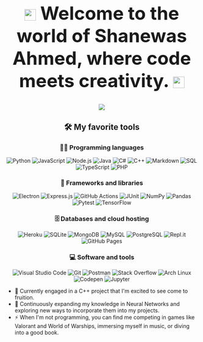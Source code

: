 <h1 align="center" style="font-size: 3rem;">
  <img src="https://media.giphy.com/media/hvRJCLFzcasrR4ia7z/giphy.gif" width="30" style="vertical-align: middle;">
  Welcome to the world of Shanewas Ahmed,
  where code meets creativity.
  <img src="https://media.giphy.com/media/hvRJCLFzcasrR4ia7z/giphy.gif" width="30" style="vertical-align: middle;">
</h1>

<p align="center">
  <a href="https://github.com/DenverCoder1/readme-typing-svg">
    <img src="https://readme-typing-svg.herokuapp.com/?lines=👨‍💻+Backend+Engineer;🏗️+Software+Architect;💻+5%2B+years+of+coding+experience;🧠+Always+learning+new+things&font=Fira+Code&center=true&width=440&height=45&color=00c7b7&vCenter=true&size=22">
  </a>
</p>

<h2 align="center">🛠️ My favorite tools</h2>

<h3 align="center">👨‍💻 Programming languages</h3>
<p align="center">
  <img alt="Python" src="https://img.shields.io/badge/-Python-3776AB?style=flat-square&logo=python&logoColor=white">
  <img alt="JavaScript" src="https://img.shields.io/badge/-JavaScript-F7DF1E?style=flat-square&logo=javascript&logoColor=black">
  <img alt="Node.js" src="https://img.shields.io/badge/-Node.js-43853D?style=flat-square&logo=node.js&logoColor=white">
  <img alt="Java" src="https://img.shields.io/badge/-Java-007396?style=flat-square&logo=java&logoColor=white">
  <img alt="C#" src="https://img.shields.io/badge/-C%23-68217A?style=flat-square&logo=c-sharp&logoColor=white">
  <img alt="C++" src="https://img.shields.io/badge/-C++-00599C?style=flat-square&logo=c%2B%2B&logoColor=white">
  <img alt="Markdown" src="https://img.shields.io/badge/-Markdown-000000?style=flat-square&logo=markdown&logoColor=white">
  <img alt="SQL" src="https://img.shields.io/badge/-SQL-025E8C?style=flat-square&logo=postgresql&logoColor=white">
  <img alt="TypeScript" src="https://img.shields.io/badge/-TypeScript-007ACC?style=flat-square&logo=typescript&logoColor=white">
  <img alt="PHP" src="https://img.shields.io/badge/-PHP-777BB4?style=flat-square&logo=php&logoColor=white">
</p>

<h3 align="center">🧰 Frameworks and libraries</h3>
<p align="center">
    <img alt="Electron" src="https://img.shields.io/badge/Electron-20232e.svg?logo=electron&logoColor=white">
    <img alt="Express.js" src="https://img.shields.io/badge/Express.js-404d59.svg?logo=express&logoColor=white">
    <img alt="GitHub Actions" src="https://img.shields.io/badge/GitHub%20Actions-2671E5.svg?logo=github%20actions&logoColor=white">
    <img alt="JUnit" src="https://custom-icon-badges.herokuapp.com/badge/JUnit-25A162.svg?logo=check-circle&logoColor=white">
    <img alt="NumPy" src="https://img.shields.io/badge/Numpy-013243.svg?logo=numpy&logoColor=white">
    <img alt="Pandas" src="https://img.shields.io/badge/Pandas-150458.svg?logo=pandas&logoColor=white">
    <img alt="Pytest" src="https://img.shields.io/badge/Pytest-0A9EDC.svg?logo=pytest&logoColor=white">
    <img alt="TensorFlow" src="https://img.shields.io/badge/TensorFlow-FF6F00.svg?logo=TensorFlow&logoColor=white">
</p>

<h3 align="center">🗄️ Databases and cloud hosting</h3>
<p align="center">
    <img alt="Heroku" src="https://img.shields.io/badge/Heroku-430098.svg?logo=heroku&logoColor=white">
    <img alt="SQLite" src="https://img.shields.io/badge/SQLite-07405e.svg?logo=sqlite&logoColor=white">
    <img alt="MongoDB" src="https://img.shields.io/badge/MongoDB-4ea94b.svg?logo=mongodb&logoColor=white">
    <img alt="MySQL" src="https://img.shields.io/badge/MySQL-00f.svg?logo=mysql&logoColor=white">
    <img alt="PostgreSQL" src="https://img.shields.io/badge/PostgreSQL-316192.svg?logo=postgresql&logoColor=white">
    <img alt="Repl.it" src="https://img.shields.io/badge/Repl.it-0D101E.svg?logo=Replit&logoColor=white">
    <img alt="GitHub Pages" src="https://img.shields.io/badge/GitHub%20Pages-327FC7.svg?logo=github&logoColor=white">
</p>

<h3 align="center">💻 Software and tools</h3>
<p align="center">
    <img alt="Visual Studio Code" src="https://img.shields.io/badge/Visual%20Studio%20Code-0078d7.svg?logo=visual-studio-code&logoColor=white">
    <img alt="Git" src="https://img.shields.io/badge/Git-F05033.svg?logo=git&logoColor=white">
    <img alt="Postman" src="https://img.shields.io/badge/Postman-FF6C37?logo=postman&logoColor=white">
    <img alt="Stack Overflow" src="https://img.shields.io/badge/-Stack%20Overflow-FE7A16?logo=stack-overflow&logoColor=white">
    <img alt="Arch Linux" src="https://img.shields.io/badge/Arch%20Linux-1793D1.svg?logo=arch-linux&logoColor=white">
    <img alt="Codepen" src="https://img.shields.io/badge/Codepen-000000.svg?logo=codepen&logoColor=white">
    <img alt="Jupyter" src="https://img.shields.io/badge/Jupyter-F37626.svg?logo=Jupyter&logoColor=white">
</p>

- 🔭 Currently engaged in a C++ project that I'm excited to see come to fruition.
- 🌱 Continuously expanding my knowledge in Neural Networks and exploring new ways to incorporate them into my projects.
- ⚡ When I'm not programming, you can find me competing in games like Valorant and World of Warships, immersing myself in music, or diving into a good book.
